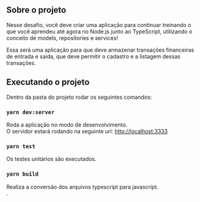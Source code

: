 ## Sobre o projeto

Nesse desafio, você deve criar uma aplicação para continuar treinando o que você aprendeu até agora no Node.js junto ao TypeScript, utilizando o conceito de models, repositories e services!

Essa será uma aplicação para que deve armazenar transações financeiras de entrada e saída, que deve permitir o cadastro e a listagem dessas transações.

## Executando o projeto

Dentro da pasta do projeto rodar os seguintes comandos:

### `yarn dev:server`

Roda a aplicação no modo de desenvolvimento.<br />
O servidor estará rodando na seguinte url: [http://localhost:3333](http://localhost:3333) 

### `yarn test`

Os testes unitários são executados.<br />

### `yarn build`

Realiza a conversão dos arquivos typescript para javascript.<br />.
